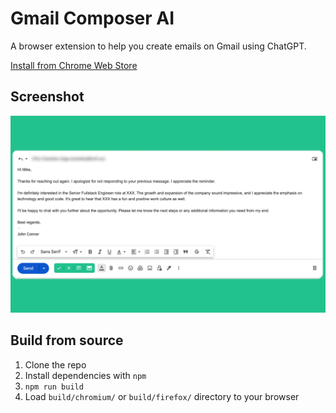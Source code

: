 # Gmail Composer AI

A browser extension to help you create emails on Gmail using ChatGPT.

[Install from Chrome Web Store](https://chrome.google.com/webstore/detail/gmail-composer-ai/admmpgllajcpkahmgeaaghkopeoalmbi)

## Screenshot

![Screenshot](screenshots/extension.png?raw=true)

## Build from source

1. Clone the repo
2. Install dependencies with `npm`
3. `npm run build`
4. Load `build/chromium/` or `build/firefox/` directory to your browser
